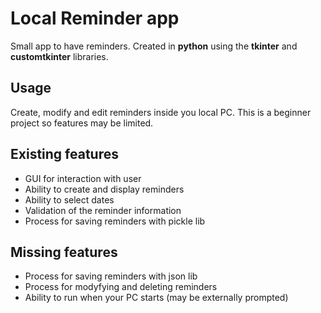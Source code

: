 # Local Reminder app

Small app to have reminders. Created in **python** using the **tkinter** and **customtkinter** libraries.

## Usage

Create, modify and edit reminders inside you local PC. This is a beginner project so features may be limited.

## Existing features

- GUI for interaction with user
- Ability to create and display reminders
- Ability to select dates
- Validation of the reminder information
- Process for saving reminders with pickle lib

## Missing features

- Process for saving reminders with json lib
- Process for modyfying and deleting reminders
- Ability to run when your PC starts (may be externally prompted)